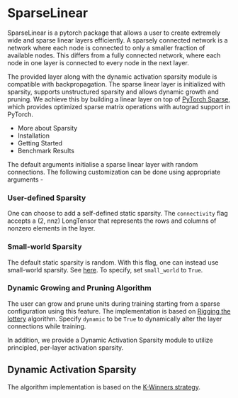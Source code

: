 # SparseLinear

SparseLinear is a pytorch package that allows a user to create extremely wide and sparse linear layers efficiently. A sparsely connected network is a network where each node is connected to only a smaller fraction of available nodes. This differs from a fully connected network, where each node in one layer is connected to every node in the next layer.

The provided layer along with the dynamic activation sparsity module is compatible with backpropagation. The sparse linear layer is initialized with sparsity, supports unstructured sparsity and allows dynamic growth and pruning. We achieve this by building a linear layer on top of [PyTorch Sparse](https://github.com/rusty1s/pytorch_sparse), which provides optimized sparse matrix operations with autograd support in PyTorch.

- More about Sparsity
- Installation
- Getting Started
- Benchmark Results

The default arguments initialise a sparse linear layer with random connections. The following customization can be done using appropriate arguments -

### User-defined Sparsity

One can choose to add a self-defined static sparsity. The `connectivity` flag accepts a (2, nnz) LongTensor that represents the rows and columns of nonzero elements in the layer. 

### Small-world Sparsity

The default static sparsity is random. With this flag, one can instead use small-world sparsity. See [here](https://en.wikipedia.org/wiki/Small-world_network). To specify, set `small_world` to `True`. 

### Dynamic Growing and Pruning Algorithm

The user can grow and prune units during training starting from a sparse configuration using this feature. The implementation is based on [Rigging the lottery](https://arxiv.org/pdf/1911.11134.pdf) algorithm. Specify `dynamic` to be `True` to dynamically alter the layer connections while training. 

In addition, we provide a Dynamic Activation Sparsity module to utilize principled, per-layer activation sparsity. 

## Dynamic Activation Sparsity

The algorithm implementation is based on the [K-Winners strategy](https://arxiv.org/pdf/1903.11257.pdf). 
